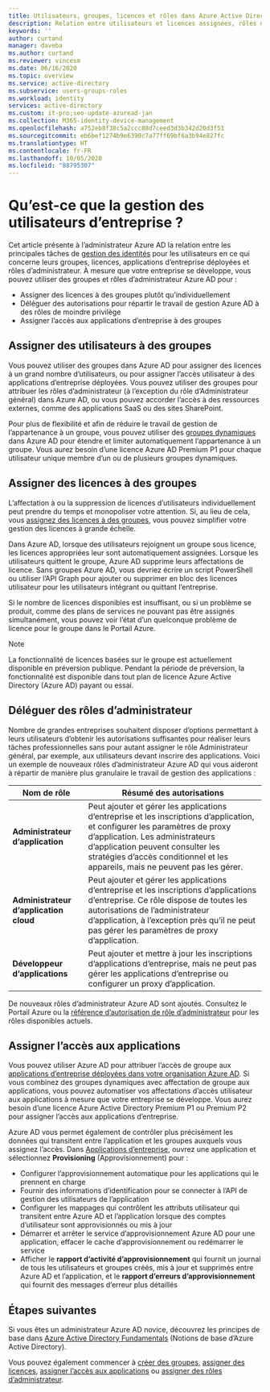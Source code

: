 ```yaml
---
title: Utilisateurs, groupes, licences et rôles dans Azure Active Directory
description: Relation entre utilisateurs et licences assignées, rôles d’administrateur, appartenance à un groupe dans Azure Active Directory
keywords: ''
author: curtand
manager: daveba
ms.author: curtand
ms.reviewer: vincesm
ms.date: 06/16/2020
ms.topic: overview
ms.service: active-directory
ms.subservice: users-groups-roles
ms.workload: identity
services: active-directory
ms.custom: it-pro;seo-update-azuread-jan
ms.collection: M365-identity-device-management
ms.openlocfilehash: a752eb8f38c5a2ccc88d7ceed3d3b342d20d3f51
ms.sourcegitcommit: eb6bef1274b9e6390c7a77ff69bf6a3b94e827fc
ms.translationtype: HT
ms.contentlocale: fr-FR
ms.lasthandoff: 10/05/2020
ms.locfileid: "88795307"
---
```

# <a name="what-is-enterprise-user-management"></a>Qu’est-ce que la gestion des utilisateurs d’entreprise ?

Cet article présente à l’administrateur Azure AD la relation entre les principales tâches de [gestion des identités](../fundamentals/active-directory-whatis.md?context=azure%2factive-directory%2fusers-groups-roles%2fcontext%2fugr-context) pour les utilisateurs en ce qui concerne leurs groupes, licences, applications d’entreprise déployées et rôles d’administrateur. À mesure que votre entreprise se développe, vous pouvez utiliser des groupes et rôles d’administrateur Azure AD pour :

* Assigner des licences à des groupes plutôt qu’individuellement
* Déléguer des autorisations pour répartir le travail de gestion Azure AD à des rôles de moindre privilège
* Assigner l’accès aux applications d’entreprise à des groupes

## <a name="assign-users-to-groups"></a>Assigner des utilisateurs à des groupes

Vous pouvez utiliser des groupes dans Azure AD pour assigner des licences à un grand nombre d’utilisateurs, ou pour assigner l’accès utilisateur à des applications d’entreprise déployées. Vous pouvez utiliser des groupes pour attribuer les rôles d’administrateur (à l’exception du rôle d’Administrateur général) dans Azure AD, ou vous pouvez accorder l’accès à des ressources externes, comme des applications SaaS ou des sites SharePoint.

Pour plus de flexibilité et afin de réduire le travail de gestion de l’appartenance à un groupe, vous pouvez utiliser des [groupes dynamiques](groups-create-rule.md) dans Azure AD pour étendre et limiter automatiquement l’appartenance à un groupe. Vous aurez besoin d’une licence Azure AD Premium P1 pour chaque utilisateur unique membre d’un ou de plusieurs groupes dynamiques.

## <a name="assign-licenses-to-groups"></a>Assigner des licences à des groupes

L’affectation à ou la suppression de licences d’utilisateurs individuellement peut prendre du temps et monopoliser votre attention. Si, au lieu de cela, vous [assignez des licences à des groupes](../fundamentals/license-users-groups.md?context=azure%2factive-directory%2fusers-groups-roles%2fcontext%2fugr-context), vous pouvez simplifier votre gestion des licences à grande échelle.

Dans Azure AD, lorsque des utilisateurs rejoignent un groupe sous licence, les licences appropriées leur sont automatiquement assignées. Lorsque les utilisateurs quittent le groupe, Azure AD supprime leurs affectations de licence. Sans groupes Azure AD, vous devriez écrire un script PowerShell ou utiliser l’API Graph pour ajouter ou supprimer en bloc des licences utilisateur pour les utilisateurs intégrant ou quittant l’entreprise.

Si le nombre de licences disponibles est insuffisant, ou si un problème se produit, comme des plans de services ne pouvant pas être assignés simultanément, vous pouvez voir l’état d’un quelconque problème de licence pour le groupe dans le Portail Azure.

>[!NOTE]
>La fonctionnalité de licences basées sur le groupe est actuellement disponible en préversion publique. Pendant la période de préversion, la fonctionnalité est disponible dans tout plan de licence Azure Active Directory (Azure AD) payant ou essai.

## <a name="delegate-administrator-roles"></a>Déléguer des rôles d’administrateur

Nombre de grandes entreprises souhaitent disposer d’options permettant à leurs utilisateurs d’obtenir les autorisations suffisantes pour réaliser leurs tâches professionnelles sans pour autant assigner le rôle Administrateur général, par exemple, aux utilisateurs devant inscrire des applications. Voici un exemple de nouveaux rôles d’administrateur Azure AD qui vous aideront à répartir de manière plus granulaire le travail de gestion des applications :

 Nom de rôle | Résumé des autorisations
 --------- | -------------------
 **Administrateur d’application** | Peut ajouter et gérer les applications d’entreprise et les inscriptions d’application, et configurer les paramètres de proxy d’application. Les administrateurs d’application peuvent consulter les stratégies d’accès conditionnel et les appareils, mais ne peuvent pas les gérer.
 **Administrateur d’application cloud** | Peut ajouter et gérer les applications d’entreprise et les inscriptions d’applications d’entreprise. Ce rôle dispose de toutes les autorisations de l’administrateur d’application, à l’exception près qu’il ne peut pas gérer les paramètres de proxy d’application.
**Développeur d’applications** | Peut ajouter et mettre à jour les inscriptions d’applications d’entreprise, mais ne peut pas gérer les applications d’entreprise ou configurer un proxy d’application.

De nouveaux rôles d’administrateur Azure AD sont ajoutés. Consultez le Portail Azure ou la [référence d’autorisation de rôle d’administrateur](directory-assign-admin-roles.md) pour les rôles disponibles actuels.

## <a name="assign-app-access"></a>Assigner l’accès aux applications

Vous pouvez utiliser Azure AD pour attribuer l’accès de groupe aux [applications d’entreprise déployées dans votre organisation Azure AD](../manage-apps/assign-user-or-group-access-portal.md?context=azure%2factive-directory%2fusers-groups-roles%2fcontext%2fugr-context). Si vous combinez des groupes dynamiques avec affectation de groupe aux applications, vous pouvez automatiser vos affectations d’accès utilisateur aux applications à mesure que votre entreprise se développe. Vous aurez besoin d’une licence Azure Active Directory Premium P1 ou Premium P2 pour assigner l’accès aux applications d’entreprise.

Azure AD vous permet également de contrôler plus précisément les données qui transitent entre l’application et les groupes auxquels vous assignez l’accès. Dans [Applications d’entreprise](https://portal.azure.com/#blade/Microsoft_AAD_IAM/StartboardApplicationsMenuBlade/AllApps), ouvrez une application et sélectionnez **Provisioning** (Approvisionnement) pour :

* Configurer l’approvisionnement automatique pour les applications qui le prennent en charge
* Fournir des informations d’identification pour se connecter à l’API de gestion des utilisateurs de l’application
* Configurer les mappages qui contrôlent les attributs utilisateur qui transitent entre Azure AD et l’application lorsque des comptes d’utilisateur sont approvisionnés ou mis à jour
* Démarrer et arrêter le service d’approvisionnement Azure AD pour une application, effacer le cache d’approvisionnement ou redémarrer le service
* Afficher le **rapport d’activité d’approvisionnement** qui fournit un journal de tous les utilisateurs et groupes créés, mis à jour et supprimés entre Azure AD et l’application, et le **rapport d’erreurs d’approvisionnement** qui fournit des messages d’erreur plus détaillés

## <a name="next-steps"></a>Étapes suivantes

Si vous êtes un administrateur Azure AD novice, découvrez les principes de base dans [Azure Active Directory Fundamentals](../fundamentals/index.yml) (Notions de base d’Azure Active Directory).

Vous pouvez également commencer à [créer des groupes](../fundamentals/active-directory-groups-create-azure-portal.md?context=azure%2factive-directory%2fusers-groups-roles%2fcontext%2fugr-context), [assigner des licences](../fundamentals/license-users-groups.md?context=azure%2factive-directory%2fusers-groups-roles%2fcontext%2fugr-context), [assigner l’accès aux applications](../manage-apps/assign-user-or-group-access-portal.md?context=azure%2factive-directory%2fusers-groups-roles%2fcontext%2fugr-context) ou [assigner des rôles d’administrateur](directory-assign-admin-roles.md).